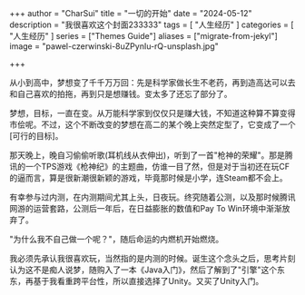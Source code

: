 +++
author = "CharSui"
title = "一切的开始"
date = "2024-05-12"
description = "我很喜欢这个封面233333"
tags = [
	"人生经历"
]
categories = [
"人生经历"
]
series = ["Themes Guide"]
aliases = ["migrate-from-jekyl"]
image = "pawel-czerwinski-8uZPynIu-rQ-unsplash.jpg"

+++

从小到高中，梦想变了千千万万回：先是科学家做长生不老药，再到造高达可以去和自己喜欢的拍拖，再到只是想赚钱。变太多了还忘了部分了。

梦想，目标，一直在变。从万能科学家到仅仅只是赚大钱，不知道这种算不算变得市侩呢。不过，这个不断改变的梦想在高二的某个晚上突然定型了，它变成了一个\[可行的目标]。

那天晚上，晚自习偷偷听歌(耳机线从衣伸出)，听到了一首"枪神的荣耀"。那是腾讯的一个TPS游戏《枪神纪》的主题曲，仿谁一目了然，但是对于当初还在玩CF的逼而言，算是很新潮很新颖的游戏，毕竟那时候是小学，连Steam都不会上。

有幸参与过内测，在内测期间尤其上头，日夜玩。终究随着公测，以及那时候腾讯网游的运营套路，公测后一年后，在日益膨胀的数值和Pay To Win环境中渐渐放弃了。

"为什么我不自己做一个呢？"，随后命运的内燃机开始燃烧。

我必须先承认我很喜欢玩，当然指的是内测的时候。诞生这个念头之后，思考片刻认为这不是痴人说梦，随购入了一本《Java入门》，然后了解到了"引擎"这个东东，再基于我看重跨平台性，所以直接选择了Unity。又买了Unity入门。
